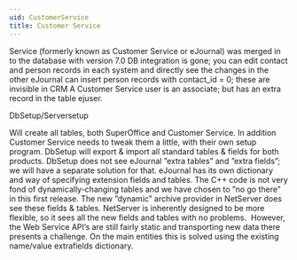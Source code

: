 ```yaml
---
uid: CustomerService
title: Customer Service
---
```


Service (formerly known as Customer Service or eJournal) was merged in to the database with version 7.0
DB integration is gone; you can edit contact and person records in each system and directly see the changes in the other
eJournal can insert person records with contact\_id = 0; these are invisible in CRM
A Customer Service user is an associate; but has an extra record in the table ejuser.

DbSetup/Serversetup

Will create all tables, both SuperOffice and Customer Service. In addition Customer Service needs to tweak them a little, with their own setup program.
DbSetup will export & import all standard tables & fields for both products.
DbSetup does not see eJournal ”extra tables” and ”extra fields”; we will have a separate solution for that. eJournal has its own dictionary and way of specifying extension fields and tables. The C++ code is not very fond of dynamically-changing tables and we have chosen to ”no go there” in this first release.
The new ”dynamic” archive provider in NetServer does see these fields & tables. NetServer is inherently designed to be more flexible, so it sees all the new fields and tables with no problems.  However, the Web Service API’s are still fairly static and transporting new data there presents a challenge. On the main entities this is solved using the existing name/value extrafields dictionary.